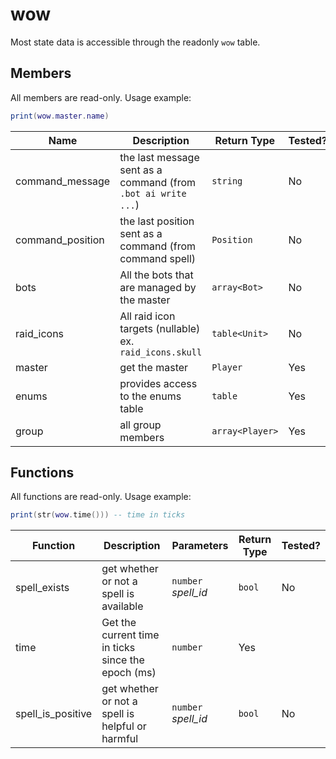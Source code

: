 # wow

Most state data is accessible through the readonly `wow` table.

## Members

All members are read-only. Usage example:

```lua
print(wow.master.name)
```

| Name             | Description                                                   | Return Type     | Tested? |
| ---------------- | ------------------------------------------------------------- | --------------- | ------- |
| command_message  | the last message sent as a command (from `.bot ai write ...`) | `string`        | No      |
| command_position | the last position sent as a command (from command spell)      | `Position`      | No      |
| bots             | All the bots that are managed by the master                   | `array<Bot>`    | No      |
| raid_icons       | All raid icon targets (nullable) ex. `raid_icons.skull`       | `table<Unit>`   | No      |
| master           | get the master                                                | `Player`        | Yes     |
| enums            | provides access to the enums table                            | `table`         | Yes     |
| group            | all group members                                             | `array<Player>` | Yes     |

## Functions

All functions are read-only. Usage example:

```lua
print(str(wow.time())) -- time in ticks
```

| Function          | Description                                        | Parameters          | Return Type | Tested? |
| ----------------- | -------------------------------------------------- | ------------------- | ----------- | ------- |
| spell_exists      | get whether or not a spell is available            | `number` _spell_id_ | `bool`      | No      |
| time              | Get the current time in ticks since the epoch (ms) | `number`            | Yes         |
| spell_is_positive | get whether or not a spell is helpful or harmful   | `number` _spell_id_ | `bool`      | No      |
